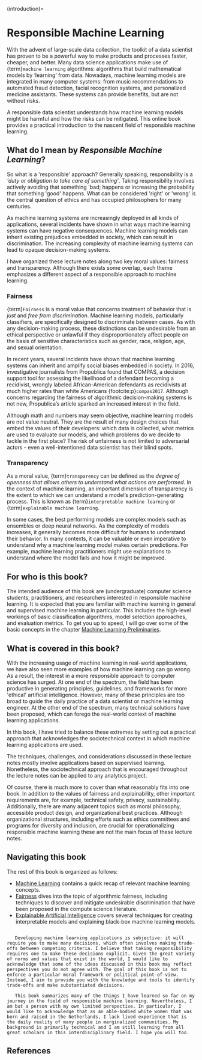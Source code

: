 (introduction)=
# Responsible Machine Learning

With the advent of large-scale data collection, the toolkit of a data scientist has proven to be a powerful way to make products and processes faster, cheaper, and better. Many data science applications make use of {term}`machine learning` algorithms: algorithms that build mathematical models by ‘learning’ from data. Nowadays, machine learning models are integrated in many computer systems: from music recommendations to automated fraud detection, facial recognition systems, and personalized medicine assistants. These systems can provide benefits, but are not without risks.

A responsible data scientist understands how machine learning models might be harmful and how the risks can be mitigated. This online book provides a practical introduction to the nascent field of responsible machine learning.

## What do I mean by *Responsible Machine Learning*?
So what is a 'responsible' approach? Generally speaking, responsibility is a *‘duty or obligation to take care of something’*. Taking responsibility involves actively avoiding that something 'bad; happens or increasing the probability that something 'good' happens. What can be considered 'right' or 'wrong' is the central question of ethics and has occupied philosophers for many centuries.

As machine learning systems are increasingly deployed in all kinds of applications, several incidents have shown in what ways machine learning systems can have negative consequences. Machine learning models can inherit existing prejudices embedded in society, which can result in discrimination. The increasing complexity of machine learning systems can lead to opaque decision-making systems.

<!-- And the increasing power of the organizations who deploy these systems raises questions about accountability. -->

I have organized these lecture notes along two key moral values: fairness and transparency. Although there exists some overlap, each theme emphasizes a different aspect of a responsible approach to machine learning.

### Fairness

{term}`Fairness` is a moral value that concerns treatment of behavior that is *just* and *free from discrimination*. Machine learning models, particularly classifiers, are specifically designed to discriminate between cases. As with any decision-making process, these distinctions can be undesirable from an ethical perspective or unlawful if they disproportionately affect people on the basis of sensitive characteristics such as gender, race, religion, age, and sexual orientation.

In recent years, several incidents have shown that machine learning systems can inherit and amplify social biases embedded in society. In 2016, investigative journalists from Propublica found that COMPAS, a decision support tool for assessing the likelihood of a defendant becoming a recidivist, wrongly labeled African-American defendants as recidivists at much higher rates than white Americans {footcite:p}`compas2017`. Although concerns regarding the fairness of algorithmic decision-making systems is not new, Propublica’s article sparked an increased interest in the field.

Although math and numbers may seem objective, machine learning models are not value neutral. They are the result of many design choices that embed the values of their developers: which data is collected, what metrics are used to evaluate our models, and which problems do we decide to tackle in the first place? The risk of unfairness is not limited to adversarial actors - even a well-intentioned data scientist has their blind spots.

### Transparency

As a moral value, {term}`transparency` can be defined as the *degree of openness that allows others to understand what actions are performed*. In the context of machine learning, an important dimension of transparency is the extent to which we can understand a model’s prediction-generating process. This is known as {term}`interpretable machine learning` or {term}`explainable machine learning`.

In some cases, the best performing models are complex models such as ensembles or deep neural networks. As the complexity of models increases, it generally becomes more difficult for humans to understand their behavior. In many contexts, it can be valuable or even imperative to understand why a machine learning model makes certain predictions. For example, machine learning practitioners might use explanations to understand where the model fails and how it might be improved. 

<!-- ### Accountability

Previously, I have defined responsibility as a duty to take care of something. Responsibility can also be defined as being *accountable* for something. {term}`Accountability` considers being held responsible for one’s actions, typically after something 'bad' has happened. Due to the apparent complexity of algorithmic systems, organizations may try to divert blame to the algorithm: *“oh, it’s just the algorithm.”* Algorithmic accountability is the idea that an institution should be held accountable for the use, design, and decisions of an algorithmic system. It involves taking adequate measures to comply with ethical principles or legal regulations, including detailed documentation and clear procedures for appealing decisions.

An important tool for fostering accountability is auditing, in which the development process, usage, and impact of an algorithmic system are closely inspected - either through internal procedures or by an external third party. -->

## For who is this book?

The intended audience of this book are (undergraduate) computer science students, practitioners, and researchers interested in responsible machine learning. It is expected that you are familiar with machine learning in general and supervised machine learning in particular. This includes the high-level workings of basic classification algorithms, model selection approaches, and evaluation metrics. To get you up to speed, I will go over some of the basic concepts in the chapter [Machine Learning Preliminaries](ml_preliminaries).

## What is covered in this book?

With the increasing usage of machine learning in real-world applications, we have also seen more examples of how machine learning can go wrong. As a result, the interest in a more responsible approach to computer science has surged. At one end of the spectrum, the field has been productive in generating principles, guidelines, and frameworks for more 'ethical' artificial intelligence. However, many of these principles are too broad to guide the daily practice of a data scientist or machine learning engineer. At the other end of the spectrum, many technical solutions have been proposed, which can forego the real-world context of machine learning applications.

In this book, I have tried to balance these extremes by setting out a practical approach that acknowledges the sociotechnical context in which machine learning applications are used.

The techniques, challenges, and considerations discussed in these lecture notes mostly involve applications based on supervised learning. Nonetheless, the sociotechnical approach that is encouraged throughout the lecture notes can be applied to any analytics project.

Of course, there is much more to cover than what reasonably fits into one book. In addition to the values of fairness and explainability, other important requirements are, for example, technical safety, privacy, sustainability. Additionally, there are many adjacent topics such as moral philosophy, accessible product design, and organizational best practices. Although organizational structures, including efforts such as ethics committees and programs for diversity and inclusion, are crucial for operationalizing responsible machine learning these are not the main focus of these lecture notes.

## Navigating this book

The rest of this book is organized as follows: 

* [Machine Learning](ml_preliminaries) contains a quick recap of relevant machine learning concepts.
* [Fairness](intro_fairness) dives into the topic of algorithmic fairness, including techniques to discover and mitigate undesirable discrimination that have been proposed in the compute science literature. 
* [Explainable Artificial Intelligence](intro_xai) covers several techniques for creating interpretable models and explaining black-box machine learning models.

```{note}

   Developing machine learning applications is subjective: it will require you to make many decisions, which often involves making trade-offs between competing criteria. I believe that taking responsibility requires one to make these decisions explicit. Given the great variety of norms and values that exist in the world, I would like to acknowledge that some of the ideas discussed in this book may reflect perspectives you do not agree with. The goal of this book is not to enforce a particular moral framework or political point-of-view. Instead, I aim to provide you with the knowledge and tools to identify trade-offs and make substantiated decisions.

   This book summarizes many of the things I have learned so far on my journey in the field of responsible machine learning. Nevertheless, I am but a person with my own limited perspective. In particular, I would like to acknowledge that as an able-bodied white women that was born and raised in the Netherlands, I lack lived experience that is the daily reality of many people in marginalized communities. My background is primarily technical and I am still learning from all great scholars in this interdisciplinary field. I hope you will too.
```

## References

```{footbibliography}
```
